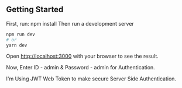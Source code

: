 
## Getting Started

First, run:
npm install 
Then run a development server
```bash
npm run dev
# or
yarn dev
```

Open [http://localhost:3000](http://localhost:3000) with your browser to see the result.

Now, Enter ID - admin & Password - admin for Authentication.

I'm Using JWT Web Token to make secure Server Side Authentication.
